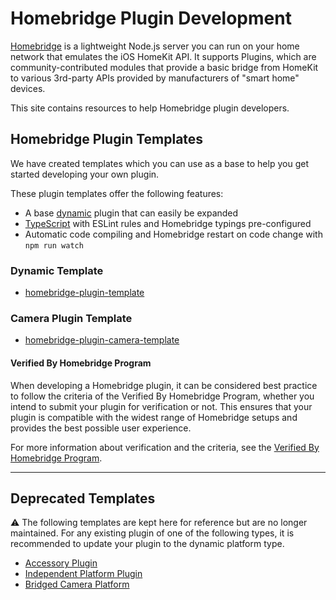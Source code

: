 # Homebridge Plugin Development

[Homebridge](https://github.com/homebridge/homebridge) is a lightweight Node.js server you can run on your home network that emulates the iOS HomeKit API. It supports Plugins, which are community-contributed modules that provide a basic bridge from HomeKit to various 3rd-party APIs provided by manufacturers of "smart home" devices.

This site contains resources to help Homebridge plugin developers.

## Homebridge Plugin Templates

We have created templates which you can use as a base to help you get started developing your own plugin.

These plugin templates offer the following features:

* A base [dynamic](/#/api/platform-plugins) plugin that can easily be expanded
* [TypeScript](https://www.typescriptlang.org/) with ESLint rules and Homebridge typings pre-configured
* Automatic code compiling and Homebridge restart on code change with `npm run watch`

### Dynamic Template

- [homebridge-plugin-template](https://github.com/homebridge/homebridge-plugin-template)

### Camera Plugin Template

- [homebridge-plugin-camera-template](https://github.com/homebridge/homebridge-plugin-camera-template)

#### Verified By Homebridge Program

When developing a Homebridge plugin, it can be considered best practice to follow the criteria of the Verified By Homebridge Program, whether you intend to submit your plugin for verification or not. This ensures that your plugin is compatible with the widest range of Homebridge setups and provides the best possible user experience.

For more information about verification and the criteria, see the [Verified By Homebridge Program](https://github.com/homebridge/verified).

---

## Deprecated Templates

⚠️ The following templates are kept here for reference but are no longer maintained. For any existing plugin of one of the following types, it is recommended to update your plugin to the dynamic platform type.

* [Accessory Plugin](https://github.com/homebridge/homebridge-examples/blob/master/accessory-example-typescript)
* [Independent Platform Plugin](https://github.com/homebridge/homebridge-examples/blob/master/independent-platform-example-typescript)
* [Bridged Camera Platform](https://github.com/homebridge/homebridge-examples/blob/master/bridged-camera-example-typescript)
